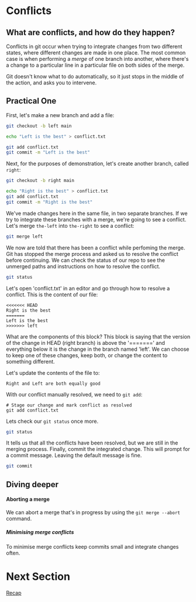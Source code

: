 # Conflicts

## What are conflicts, and how do they happen?

Conflicts in git occur when trying to integrate changes from two different
states, where different changes are made in one place. The most common case is
when performing a *merge* of one branch into another, where there's a change to
a particular line in a particular file on both sides of the merge.

Git doesn't know what to do automatically, so it just stops in the middle of
the action, and asks you to intervene.

## Practical One

First, let's make a new branch and add a file:

``` bash
git checkout -b left main

echo "Left is the best" > conflict.txt

git add conflict.txt
git commit -m "Left is the best"
```

Next, for the purposes of demonstration, let's create another branch, 
called `right`:

```bash
git checkout -b right main

echo "Right is the best" > conflict.txt
git add conflict.txt
git commit -m "Right is the best"
```

We've made changes here in the same file, in two separate 
branches. If we try to integrate these branches with a merge, 
we're going to see a conflict. Let's merge `the-left` into 
`the-right` to see a conflict:

```bash
git merge left
```

We now are told that there has been a conflict while perfoming the merge. Git
has stopped the merge process and asked us to resolve the conflict before
continuing. We can check the status of our repo to see the unmerged paths and
instructions on how to resolve the conflict.

```bash
git status
```

Let's open 'conflict.txt' in an editor and go through how to resolve a
conflict. This is the content of our file:

```
<<<<<<< HEAD
Right is the best
=======
Left is the best
>>>>>>> left
```

What are the components of this block? This block is saying that the version of
the change in HEAD (right branch) is above the '=======' and everything below
it is the change in the branch named 'left'. We can choose to keep one of these
changes, keep both, or change the content to something different.

Let's update the contents of the file to:

```
Right and Left are both equally good
```

With our conflict manually resolved, we need to `git add`:

```
# Stage our change and mark conflict as resolved
git add conflict.txt
```

Lets check our `git status` once more.

```bash
git status
```

It tells us that all the conflicts have been resolved, but we are still in the
merging process. Finally, commit the integrated change. This will prompt for a
commit message. Leaving the default message is fine.

```bash
git commit
```

## Diving deeper

#### Aborting a merge

We can abort a merge that's in progress by using the `git merge --abort`
command.

##### Minimising merge conflicts

To minimise merge conflicts keep commits small and integrate changes often.

# Next Section
[Recap](./05-rundown.md)

